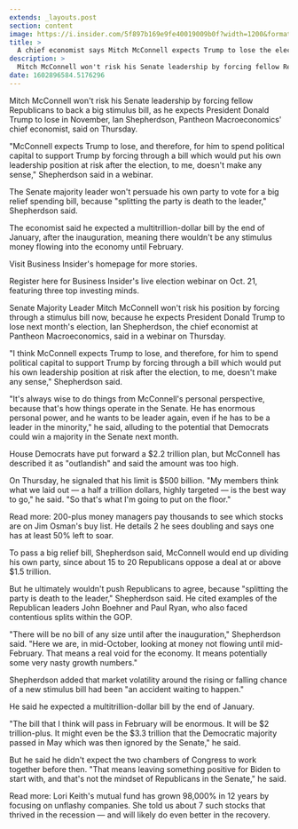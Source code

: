 ```yaml
--- 
extends: _layouts.post 
section: content 
image: https://i.insider.com/5f897b169e9fe40019009b0f?width=1200&format=jpeg 
title: > 
  A chief economist says Mitch McConnell expects Trump to lose the election — and breaks down why that means there will be no stimulus money until February 
description: > 
  Mitch McConnell won't risk his Senate leadership by forcing fellow Republicans to back a big stimulus bill, as he expects President Donald Trump to lose in November, Ian Shepherdson, Pantheon Macroeconomics' chief economist, said on Thursday.The Senate majority leader won't persuade his own party to vote for a big relief spending bill, because "splitting the party is death to the leader," Shepherdson said.Senate Majority Leader Mitch McConnell won't risk his position by forcing through a stimulus bill now, because he expects President Donald Trump to lose next month's election, Ian Shepherdson, the chief economist at Pantheon Macroeconomics, said in a webinar on Thursday.But he ultimately wouldn't push Republicans to agree, because "splitting the party is death to the leader," Shepherdson said.Shepherdson added that market volatility around the rising or falling chance of a new stimulus bill had been "an accident waiting to happen." 
date: 1602896584.5176296 
--- 
```

Mitch McConnell won't risk his Senate leadership by forcing fellow Republicans to back a big stimulus bill, as he expects President Donald Trump to lose in November, Ian Shepherdson, Pantheon Macroeconomics' chief economist, said on Thursday.

"McConnell expects Trump to lose, and therefore, for him to spend political capital to support Trump by forcing through a bill which would put his own leadership position at risk after the election, to me, doesn't make any sense," Shepherdson said in a webinar.

The Senate majority leader won't persuade his own party to vote for a big relief spending bill, because "splitting the party is death to the leader," Shepherdson said.

The economist said he expected a multitrillion-dollar bill by the end of January, after the inauguration, meaning there wouldn't be any stimulus money flowing into the economy until February.

Visit Business Insider's homepage for more stories.

Register here for Business Insider's live election webinar on Oct. 21, featuring three top investing minds.

Senate Majority Leader Mitch McConnell won't risk his position by forcing through a stimulus bill now, because he expects President Donald Trump to lose next month's election, Ian Shepherdson, the chief economist at Pantheon Macroeconomics, said in a webinar on Thursday.

"I think McConnell expects Trump to lose, and therefore, for him to spend political capital to support Trump by forcing through a bill which would put his own leadership position at risk after the election, to me, doesn't make any sense," Shepherdson said.

"It's always wise to do things from McConnell's personal perspective, because that's how things operate in the Senate. He has enormous personal power, and he wants to be leader again, even if he has to be a leader in the minority," he said, alluding to the potential that Democrats could win a majority in the Senate next month.

House Democrats have put forward a $2.2 trillion plan, but McConnell has described it as "outlandish" and said the amount was too high.

On Thursday, he signaled that his limit is $500 billion. "My members think what we laid out — a half a trillion dollars, highly targeted — is the best way to go," he said. "So that's what I'm going to put on the floor."

Read more: 200-plus money managers pay thousands to see which stocks are on Jim Osman's buy list. He details 2 he sees doubling and says one has at least 50% left to soar.

To pass a big relief bill, Shepherdson said, McConnell would end up dividing his own party, since about 15 to 20 Republicans oppose a deal at or above $1.5 trillion.

But he ultimately wouldn't push Republicans to agree, because "splitting the party is death to the leader," Shepherdson said. He cited examples of the Republican leaders John Boehner and Paul Ryan, who also faced contentious splits within the GOP.

"There will be no bill of any size until after the inauguration," Shepherdson said. "Here we are, in mid-October, looking at money not flowing until mid-February. That means a real void for the economy. It means potentially some very nasty growth numbers."

Shepherdson added that market volatility around the rising or falling chance of a new stimulus bill had been "an accident waiting to happen."

He said he expected a multitrillion-dollar bill by the end of January.

"The bill that I think will pass in February will be enormous. It will be $2 trillion-plus. It might even be the $3.3 trillion that the Democratic majority passed in May which was then ignored by the Senate," he said.

But he said he didn't expect the two chambers of Congress to work together before then. "That means leaving something positive for Biden to start with, and that's not the mindset of Republicans in the Senate," he said.

Read more: Lori Keith's mutual fund has grown 98,000% in 12 years by focusing on unflashy companies. She told us about 7 such stocks that thrived in the recession — and will likely do even better in the recovery.